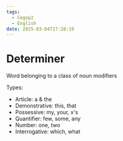 ```yaml
---
tags:
  - Cegep2
  - English
date: 2025-03-04T17:28:19
---
```


# Determiner

Word belonging to a class of noun modifiers

Types:

- Article: a & the
- Demonstrative: this, that
- Possessive: my, your, x's
- Quantifier: few, some, any
- Number: one, two
- Interrogative: which, what